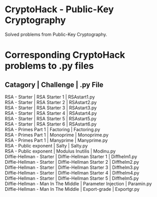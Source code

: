 # CryptoHack - Public-Key Cryptography
Solved problems from Public-Key Cryptography.

# Corresponding CryptoHack problems to .py files
## Catagory | Challenge | .py File <br>
RSA - Starter | RSA Starter 1 | RSAstart1.py<br>
RSA - Starter | RSA Starter 2 | RSAstart2.py<br>
RSA - Starter | RSA Starter 3 | RSAstart3.py<br>
RSA - Starter | RSA Starter 4 | RSAstart4.py<br>
RSA - Starter | RSA Starter 5 | RSAstart5.py<br>
RSA - Starter | RSA Starter 6 | RSAstart6.py<br>
RSA - Primes Part 1 | Factoring | Factoring.py<br>
RSA - Primes Part 1 | Monoprime | Monoprime.py<br>
RSA - Primes Part 1 | Manyprime | Manyprime.py<br>
RSA - Public exponent | Salty | Salty.py<br>
RSA - Public exponent | Modulus Inutilis | Modinu.py<br>
Diffie-Hellman - Starter | Diffie-Hellman Starter 1 | Diffhelm1.py<br>
Diffie-Hellman - Starter | Diffie-Hellman Starter 2 | Diffhelm2.py<br>
Diffie-Hellman - Starter | Diffie-Hellman Starter 3 | Diffhelm3.py<br>
Diffie-Hellman - Starter | Diffie-Hellman Starter 4 | Diffhelm4.py<br>
Diffie-Hellman - Starter | Diffie-Hellman Starter 5 | Diffhelm5.py<br>
Diffie-Hellman - Man In The Middle | Parameter Injection | Paramin.py<br>
Diffie-Hellman - Man In The Middle | Export-grade | Exportgr.py<br>
